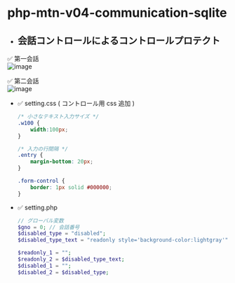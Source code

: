 # php-mtn-v04-communication-sqlite

- ## 会話コントロールによるコントロールプロテクト

✅ 第一会話\
![image](https://github.com/winofsql/php-mtn-v04-communication-sqlite/assets/1501327/8b96a9fd-dd76-4902-a9c4-45d60e32b01f)

✅ 第二会話\
![image](https://github.com/winofsql/php-mtn-v04-communication-sqlite/assets/1501327/0f2d5f8f-584e-4c27-8539-deb3bbe1310a)

- ✅ setting.css ( コントロール用 css 追加 )
    ```css
    /* 小さなテキスト入力サイズ */
    .w100 {
        width:100px;
    }
    
    /* 入力の行間隔 */
    .entry {
        margin-bottom: 20px;
    }
    
    .form-control {
        border: 1px solid #000000;
    }
    ``` 

- ✅ setting.php
    ```php
    // グローバル変数
    $gno = 0; // 会話番号
    $disabled_type = "disabled";
    $disabled_type_text = "readonly style='background-color:lightgray'";
    
    $readonly_1 = "";
    $readonly_2 = $disabled_type_text;
    $disabled_1 = "";
    $disabled_2 = $disabled_type;
    ```
